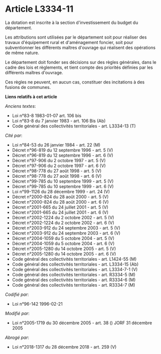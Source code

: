 # Article L3334-11

La dotation est inscrite à la section d'investissement du budget du département.

Les attributions sont utilisées par le département soit pour réaliser des travaux d'équipement rural et d'aménagement
foncier, soit pour subventionner les différents maîtres d'ouvrage qui réalisent des opérations de même nature.

Le département doit fonder ses décisions sur des règles générales, dans le cadre des lois et règlements, et tient compte des
priorités définies par les différents maîtres d'ouvrage.

Ces règles ne peuvent, en aucun cas, constituer des incitations à des fusions de communes.

**Liens relatifs à cet article**

_Anciens textes_:

  - Loi n°83-8 1983-01-07 art. 106 bis
  - Loi n°83-8 du 7 janvier 1983 - art. 106 Bis (Ab)
  - Code général des collectivités territoriales - art. L3334-13 (T)

_Cité par_:

  - Loi n°84-53 du 26 janvier 1984 - art. 22 (M)
  - Décret n°96-819 du 12 septembre 1996 - art. 5 (V)
  - Décret n°96-819 du 12 septembre 1996 - art. 6 (V)
  - Décret n°97-906 du 2 octobre 1997 - art. 5 (V)
  - Décret n°97-906 du 2 octobre 1997 - art. 6 (V)
  - Décret n°98-778 du 27 août 1998 - art. 5 (V)
  - Décret n°98-778 du 27 août 1998 - art. 6 (V)
  - Décret n°99-785 du 10 septembre 1999 - art. 5 (V)
  - Décret n°99-785 du 10 septembre 1999 - art. 6 (V)
  - Loi n°99-1126 du 28 décembre 1999 - art. 24 (V)
  - Décret n°2000-824 du 28 août 2000 - art. 5 (V)
  - Décret n°2000-824 du 28 août 2000 - art. 6 (V)
  - Décret n°2001-665 du 24 juillet 2001 - art. 5 (V)
  - Décret n°2001-665 du 24 juillet 2001 - art. 6 (V)
  - Décret n°2002-1224 du 2 octobre 2002 - art. 5 (V)
  - Décret n°2002-1224 du 2 octobre 2002 - art. 6 (V)
  - Décret n°2003-912 du 24 septembre 2003 - art. 5 (V)
  - Décret n°2003-912 du 24 septembre 2003 - art. 6 (V)
  - Décret n°2004-1059 du 5 octobre 2004 - art. 5 (V)
  - Décret n°2004-1059 du 5 octobre 2004 - art. 6 (V)
  - Décret n°2005-1280 du 14 octobre 2005 - art. 5 (V)
  - Décret n°2005-1280 du 14 octobre 2005 - art. 6 (V)
  - Code général des collectivités territoriales - art. L1424-55 (M)
  - Code général des collectivités territoriales - art. L3334-15 (Ab)
  - Code général des collectivités territoriales - art. L3334-7-1 (V)
  - Code général des collectivités territoriales - art. R3334-5 (M)
  - Code général des collectivités territoriales - art. R3334-6 (M)
  - Code général des collectivités territoriales - art. R3334-7 (M)

_Codifié par_:

  - Loi n°96-142 1996-02-21

_Modifié par_:

  - Loi n°2005-1719 du 30 décembre 2005 - art. 38 () JORF 31 décembre 2005

_Abrogé par_:

  - Loi n°2018-1317 du 28 décembre 2018 - art. 259 (V)
